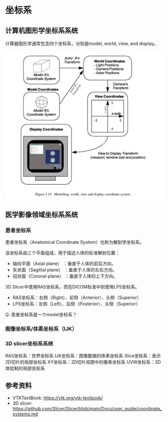 # 坐标系

## 计算机图形学坐标系系统
计算器图形学通常包含四个坐标系，分别是model, world, view, and display。

![ Modelling, world, view and display coordinate system](image.png)

## 医学影像领域坐标系系统

### 患者坐标系
患者坐标系（Anatomical Coordinate System）也称为解剖学坐标系。

该坐标系由三个平面组成，用于描述人体的标准解剖位置：
- 轴向平面（Axial plane） ：垂直于人体的前后方向。
- 矢状面（Sagittal plane） ：垂直于人体的左右方向。
- 冠状面（Coronal plane） ：垂直于人体的上下方向。

3D Slicer中使用RAS坐标系，而在DICOM标准中则使用LPS坐标系。

- RAS坐标系：右侧（Right）、前侧（Anterior）、头侧（Superior）
- LPS坐标系：左侧（Left）、后侧（Posterior）、头侧（Superior）

Q: 患者坐标系是一个model坐标系？

### 图像坐标系/体素坐标系（IJK）

### 3D slicer坐标系系统
RAS坐标系：世界坐标系
IJK坐标系：图像数据的体素坐标系
Slice坐标系：表示2D切片的局部坐标系
XY坐标系：2D切片视图中的像素坐标系
UVW坐标系：3D体绘制的局部坐标系


## 参考资料
- VTKTextBook: https://vtk.org/vtk-textbook/
- 3D slicer: https://github.com/Slicer/Slicer/blob/main/Docs/user_guide/coordinate_systems.md
